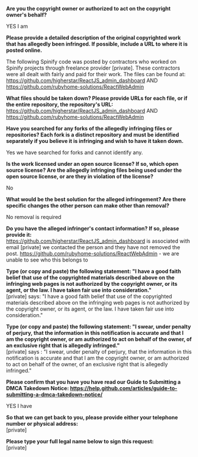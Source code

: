 **Are you the copyright owner or authorized to act on the copyright owner's behalf?** 

YES I am

**Please provide a detailed description of the original copyrighted work that has allegedly been infringed. If possible, include a URL to where it is posted online.** 

The following Spinify code was posted by contractors who worked on Spinify projects through freelance provider [private]. These contractors were all dealt with fairly and paid for their work. The files can be found at:
https://github.com/higherstar/ReactJS_admin_dashboard AND
https://github.com/rubyhome-solutions/ReactWebAdmin

**What files should be taken down? Please provide URLs for each file, or if the entire repository, the repository's URL:**  
https://github.com/higherstar/ReactJS_admin_dashboard AND
https://github.com/rubyhome-solutions/ReactWebAdmin

**Have you searched for any forks of the allegedly infringing files or repositories? Each fork is a distinct repository and must be identified separately if you believe it is infringing and wish to have it taken down.** 

Yes we have searched for forks and cannot identify any.

**Is the work licensed under an open source license? If so, which open source license? Are the allegedly infringing files being used under the open source license, or are they in violation of the license?** 

No

**What would be the best solution for the alleged infringement? Are there specific changes the other person can make other than removal?**

No removal is required

**Do you have the alleged infringer's contact information? If so, please provide it:**  
https://github.com/higherstar/ReactJS_admin_dashboard is associated with email [private] we contacted the person and they have not removed the post.
https://github.com/rubyhome-solutions/ReactWebAdmin - we are unable to see who this belongs to

**Type (or copy and paste) the following statement: "I have a good faith belief that use of the copyrighted materials described above on the infringing web pages is not authorized by the copyright owner, or its agent, or the law. I have taken fair use into consideration."**  
[private] says: "I have a good faith belief that use of the copyrighted materials described above on the infringing web pages is not authorized by the copyright owner, or its agent, or the law. I have taken fair use into consideration."

**Type (or copy and paste) the following statement: "I swear, under penalty of perjury, that the information in this notification is accurate and that I am the copyright owner, or am authorized to act on behalf of the owner, of an exclusive right that is allegedly infringed."**  
[private] says : "I swear, under penalty of perjury, that the information in this notification is accurate and that I am the copyright owner, or am authorized to act on behalf of the owner, of an exclusive right that is allegedly infringed."

**Please confirm that you have you have read our Guide to Submitting a DMCA Takedown Notice: https://help.github.com/articles/guide-to-submitting-a-dmca-takedown-notice/** 

YES I have

**So that we can get back to you, please provide either your telephone number or physical address:**  
[private]

**Please type your full legal name below to sign this request:**  
[private]
